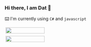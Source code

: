 ### Hi there, I am Dat 👋
⌨️ I'm currently using `C#` and `javascript`
<div style="display: flex; flex-direction: column; row-gap: 8px">
<img align="right" width="50%"  src="https://github-readme-stats.vercel.app/api?username=datnq1210" >

<img align="right" width="50%" src="https://github-readme-stats.vercel.app/api/top-langs/?username=datnq1210&layout=compact&hide=scss,html,ejs,nunjucks,css,batchfile&langs_count=4" >
</div>


